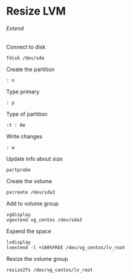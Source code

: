# Resize LVM

###### Extend

Connect to disk
```
fdisk /dev/sda
```

Create the partition
```
: n
```

Type primary
```
: p
```

Type of partition
```
:t : 8e
```

Write changes
```
: w
```

Update info about size
```
partprobe
```

Create the volume
```
pvcreate /dev/sda3
```

Add to volume group
```
vgdisplay
vgextend vg_centos /dev/sda3
```

Expend the space
```
lvdisplay
lvextend -l +100%FREE /dev/vg_centos/lv_root
```

Resize the volume group
```
resize2fs /dev/vg_centos/lv_root
```

